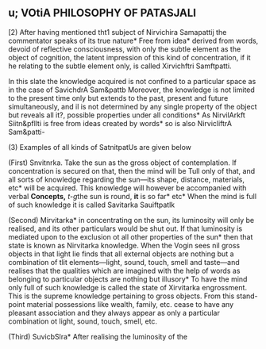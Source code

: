 ## **u; VOtiA PHILOSOPHY OF PATASJALI**

[2) After having mentioned tht1 subject of Nirvichira Samapattij the commentator speaks of its true nature\* Free from idea\* derived from words, devoid of reflective consciousness, with only the subtle element as the object of cognition, the latent impression of this kind of concentration, if it he relating to the subtle element only, is called Xirvichftri Samftpatti.

In this slate the knowledge acquired is not confined to a particular space as in the case of SavichdrA Sam&pattb Moreover, the knowledge is not limited to the present time only but extends to the past, present and future simultaneously, and il is not determined by any single property of the object but reveals all it?, possible properties under all conditions\* As NirvilArkft Siitn&pfllti is free from ideas created by words\* so is also NirvicliftrA Sam&patti-

(3) Examples of all kinds of SatnitpatUs are given below

(First) Snvitnrka. Take the sun as the gross object of contemplation. If concentration is secured on that, then the mind will be Tull only of that, and all sorts of knowledge regarding the sun—its shape, distance, materials, etc\* will be acquired. This knowledge will however be accompanied with verbal **Concepts,** *t-g*the sun is round, **it** is so far\* etc\* When the mind is full of such knowledge it is called Savitarka Sauiftpatlk

(Second) Mirvitarka\* in concentrating on the sun, its luminosity will only be realised, and its other particulars would be shut out. If that luminosity is mediated upon to the exclusion ot all other properties of the sun\* then that state is known as Nirvitarka knowledge. When the Vogin sees nil gross objects in that light lie finds that all external objects are nothing but a combination of tlit elements—light, sound, touch, smell and taste—and realises that the qualities which are imagined with the help of words as belonging to particular objects are nothing but illusory\* To have the mind only full of such knowledge is called the state of Xirvitarka engrossment. This is the supreme knowledge pertaining to gross objects. From this stand-point material possessions like wealth, family, etc. cease to have any pleasant association and they always appear as only a particular combination ot light, sound, touch, smell, etc.

(Third) SuvicbSlra\* After realising the luminosity of the